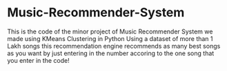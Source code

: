 # Music-Recommender-System
This is the code of the minor project of Music Recommender System we made using KMeans Clustering in Python
Using a dataset of more than 1 Lakh songs this recommendation engine recommends as many best songs as you want 
by just entering in the number accoring to the one song that you enter in the code!
